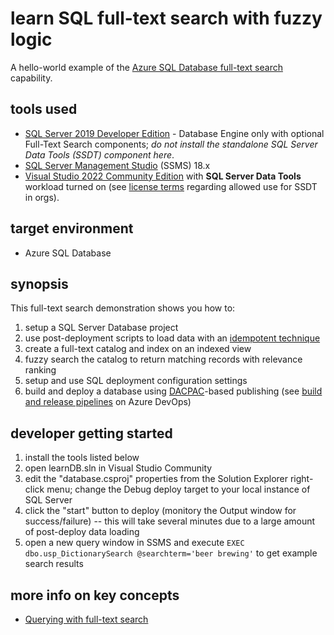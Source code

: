 # learn SQL full-text search with fuzzy logic

A hello-world example of the [Azure SQL Database full-text search](https://docs.microsoft.com/en-us/sql/relational-databases/search/get-started-with-full-text-search) capability.

## tools used

- [SQL Server 2019 Developer Edition](https://www.microsoft.com/en-us/sql-server/sql-server-downloads) - Database Engine only with optional Full-Text Search components; *do not install the standalone SQL Server Data Tools (SSDT) component here*.
- [SQL Server Management Studio](https://docs.microsoft.com/en-us/sql/ssms/download-sql-server-management-studio-ssms?view=sql-server-ver16#download-ssms) (SSMS) 18.x
- [Visual Studio 2022 Community Edition](https://visualstudio.microsoft.com/) with **SQL Server Data Tools** workload turned on (see [license terms](https://visualstudio.microsoft.com/license-terms/vs2022-ga-community/) regarding allowed use for SSDT in orgs).

## target environment

- Azure SQL Database

## synopsis

This full-text search demonstration shows you how to:

1. setup a SQL Server Database project
2. use post-deployment scripts to load data with an [idempotent technique](https://www.sqlservercentral.com/steps/idempotent-ddl-scripts-that-always-achieve-the-same-result-making-changes-only-once-stairway-to-exploring-database-metadata-level-6)
3. create a full-text catalog and index on an indexed view
4. fuzzy search the catalog to return matching records with relevance ranking
5. setup and use SQL deployment configuration settings
6. build and deploy a database using [DACPAC](https://docs.microsoft.com/en-us/sql/relational-databases/data-tier-applications/data-tier-applications)-based publishing (see [build and release pipelines](https://dev.azure.com/skender/Community/_release?definitionId=3) on Azure DevOps)

## developer getting started

1. install the tools listed below
2. open learnDB.sln in Visual Studio Community
3. edit the "database.csproj" properties from the Solution Explorer right-click menu; change the Debug deploy target to your local instance of SQL Server
4. click the "start" button to deploy (monitory the Output window for success/failure) -- this will take several minutes due to a large amount of post-deploy data loading
5. open a new query window in SSMS and execute `EXEC dbo.usp_DictionarySearch @searchterm='beer brewing'` to get example search results

## more info on key concepts

- [Querying with full-text search](https://docs.microsoft.com/en-us/sql/relational-databases/search/query-with-full-text-search?view=sql-server-ver15)
